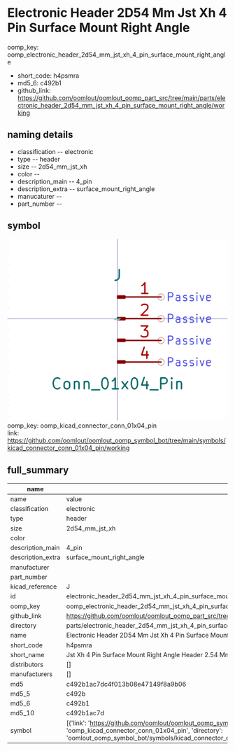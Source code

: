 # Electronic Header 2D54 Mm Jst Xh 4 Pin Surface Mount Right Angle
oomp_key: oomp_electronic_header_2d54_mm_jst_xh_4_pin_surface_mount_right_angle 

  
* short_code: h4psmra
* md5_6: c492b1  
* github_link: https://github.com/oomlout/oomlout_oomp_part_src/tree/main/parts/electronic_header_2d54_mm_jst_xh_4_pin_surface_mount_right_angle/working  
## naming details
* classification -- electronic
* type -- header
* size -- 2d54_mm_jst_xh
* color -- 
* description_main -- 4_pin
* description_extra -- surface_mount_right_angle
* manucaturer -- 
* part_number -- 



## symbol

![](symbol/0/working/working_600.png)  
oomp_key: oomp_kicad_connector_conn_01x04_pin  
link: https://github.com/oomlout/oomlout_oomp_symbol_bot/tree/main/symbols/kicad_connector_conn_01x04_pin/working  


## full_summary
| name | value | 
| --- | --- | 
| name | value | 
| classification | electronic | 
| type | header | 
| size | 2d54_mm_jst_xh | 
| color |  | 
| description_main | 4_pin | 
| description_extra | surface_mount_right_angle | 
| manufacturer |  | 
| part_number |  | 
| kicad_reference | J | 
| id | electronic_header_2d54_mm_jst_xh_4_pin_surface_mount_right_angle | 
| oomp_key | oomp_electronic_header_2d54_mm_jst_xh_4_pin_surface_mount_right_angle | 
| github_link | https://github.com/oomlout/oomlout_oomp_part_src/tree/main/parts/electronic_header_2d54_mm_jst_xh_4_pin_surface_mount_right_angle/working | 
| directory | parts/electronic_header_2d54_mm_jst_xh_4_pin_surface_mount_right_angle | 
| name | Electronic Header 2D54 Mm Jst Xh 4 Pin Surface Mount Right Angle | 
| short_code | h4psmra | 
| short_name | Jst Xh 4 Pin Surface Mount Right Angle Header 2.54 Mm Pitch | 
| distributors | [] | 
| manufacturers | [] | 
| md5 | c492b1ac7dc4f013b08e47149f8a9b06 | 
| md5_5 | c492b | 
| md5_6 | c492b1 | 
| md5_10 | c492b1ac7d | 
| symbol | [{'link': 'https://github.com/oomlout/oomlout_oomp_symbol_bot/tree/main/symbols/kicad_connector_conn_01x04_pin', 'oomp_key': 'oomp_kicad_connector_conn_01x04_pin', 'directory': 'oomlout_oomp_symbol_bot/symbols/kicad_connector_conn_01x04_pin//working/working.kicad_sym'}] | 
